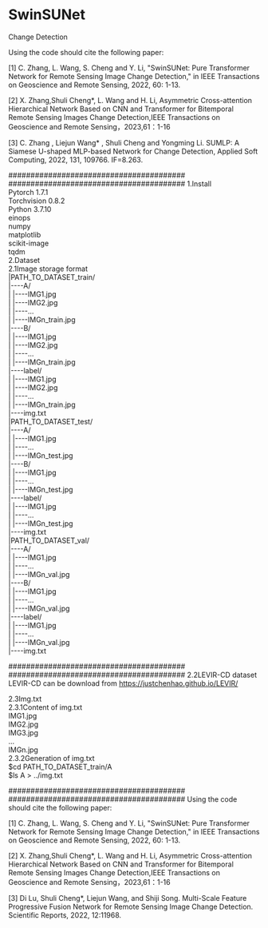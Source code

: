 # SwinSUNet
Change Detection


Using the code should cite the following paper:

[1] C. Zhang, L. Wang, S. Cheng and Y. Li, "SwinSUNet: Pure Transformer Network for Remote Sensing Image Change Detection," in IEEE Transactions on Geoscience and Remote Sensing, 2022, 60: 1-13.

[2] X. Zhang,Shuli Cheng*, L. Wang and H. Li, Asymmetric Cross-attention Hierarchical Network Based on CNN and Transformer for Bitemporal Remote Sensing Images Change Detection,IEEE Transactions on Geoscience and Remote Sensing，2023,61：1-16

[3] C. Zhang , Liejun Wang* , Shuli Cheng and Yongming Li. SUMLP: A Siamese U-shaped MLP-based Network for Change Detection, Applied Soft Computing, 2022, 131, 109766. IF=8.263.

########################################
########################################
1.Install  
Pytorch 1.7.1  
Torchvision 0.8.2  
Python 3.7.10  
einops  
numpy  
matplotlib  
scikit-image  
tqdm  
2.Dataset  
2.1Image storage format  
|PATH_TO_DATASET_train/  
|----A/  
|  |----IMG1.jpg  
|  |----IMG2.jpg  
|  |----...  
|  |----IMGn_train.jpg  
|----B/  
|  |----IMG1.jpg  
|  |----IMG2.jpg  
|  |----...  
|  |----IMGn_train.jpg  
|----label/  
|  |----IMG1.jpg  
|  |----IMG2.jpg  
|  |----...  
|  |----IMGn_train.jpg  
|----img.txt  
|PATH_TO_DATASET_test/  
|----A/  
|  |----IMG1.jpg  
|  |----...  
|  |----IMGn_test.jpg  
|----B/  
|  |----IMG1.jpg  
|  |----...  
|  |----IMGn_test.jpg  
|----label/  
|  |----IMG1.jpg  
|  |----...  
|  |----IMGn_test.jpg  
|----img.txt  
|PATH_TO_DATASET_val/  
|----A/  
|  |----IMG1.jpg  
|  |----...  
|  |----IMGn_val.jpg  
|----B/  
|  |----IMG1.jpg  
|  |----...  
|  |----IMGn_val.jpg  
|----label/  
|  |----IMG1.jpg  
|  |----...  
|  |----IMGn_val.jpg  
|----img.txt  


########################################
########################################
2.2LEVIR-CD dataset  
LEVIR-CD can be download from https://justchenhao.github.io/LEVIR/  

2.3Img.txt  
2.3.1Content of img.txt  
IMG1.jpg  
IMG2.jpg  
IMG3.jpg  
...  
IMGn.jpg  
2.3.2Generation of img.txt  
$cd PATH_TO_DATASET_train/A  
$ls A > ../img.txt  

########################################
########################################
Using the code should cite the following paper:

[1] C. Zhang, L. Wang, S. Cheng and Y. Li, "SwinSUNet: Pure Transformer Network for Remote Sensing Image Change Detection," in IEEE Transactions on Geoscience and Remote Sensing, 2022, 60: 1-13.

[2] X. Zhang,Shuli Cheng*, L. Wang and H. Li, Asymmetric Cross-attention Hierarchical Network Based on CNN and Transformer for Bitemporal Remote Sensing Images Change Detection,IEEE Transactions on Geoscience and Remote Sensing，2023,61：1-16

[3] Di Lu, Shuli Cheng*, Liejun Wang, and Shiji Song. Multi-Scale Feature Progressive Fusion Network for Remote Sensing Image Change Detection. Scientific Reports, 2022, 12:11968.
